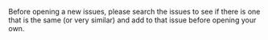 Before opening a new issues, please search the issues to see if there is one that is the same (or very similar) and add to that issue before opening your own.

